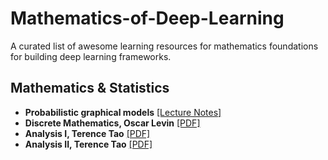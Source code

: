 # Mathematics-of-Deep-Learning
A curated list of awesome learning resources for mathematics foundations for building deep learning frameworks.

## Mathematics & Statistics

- **Probabilistic graphical models** [[Lecture Notes]](https://cedar.buffalo.edu/~srihari/CSE674/) 
- **Discrete Mathematics, Oscar Levin** [[PDF]](http://discrete.openmathbooks.org/pdfs/dmoi-tablet.pdf)
- **Analysis I, Terence Tao** [[PDF]](https://github.com/zixi-liu/Mathematics-of-Deep-Learning/blob/main/Mathematics/Analysis%20I%20Terence%20Tao.pdf)
- **Analysis II, Terence Tao** [[PDF]](https://github.com/zixi-liu/Mathematics-of-Deep-Learning/blob/main/Mathematics/Analysis%20II%20Terence%20Tao.pdf)

